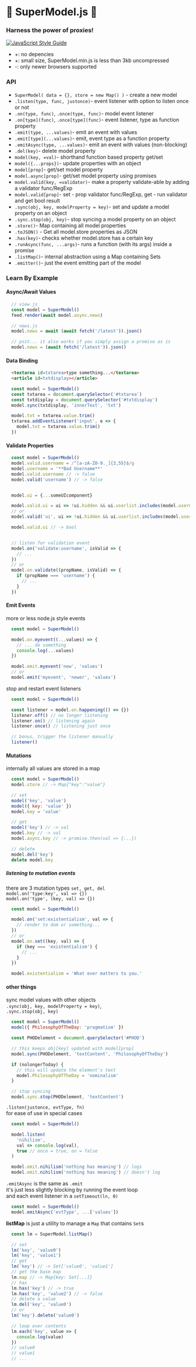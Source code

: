 # 👯 SuperModel.js 👯
### Harness the power of proxies!

[![JavaScript Style Guide](https://cdn.rawgit.com/standard/standard/master/badge.svg)](https://github.com/standard/standard)

* +: no depencies
* +: small size, SuperModel.min.js is less than 3kb uncompressed
* -: only newer browsers supported

### API
* ``SuperModel( data = {}, store = new Map() )`` - create a new model
* ``.listen(type, func, justonce)``- event listener with option to listen once or not
* ``.on(type, func)``, ``.once(type, func)``- model event listener
* ``.on[type](func)``, ``.once[type](func)``- event listener, type as function property
* ``.emit(type, ...values)``- emit an event with values
* ``.emit[type](...values)``- emit, event type as a function property
* ``.emitAsync(type, ...values)``- emit an event with values (non-blocking)
* ``.del(key)``- delete model property
* ``model(key, =val)``- shorthand function based property get/set
* ``model({...props})``- update properties with an object
* ``model[prop]``- get/set model property
* ``model.async[prop]``- get/set model property using promises
* ``model.valid(key, =validator)``- make a property validate-able by adding a validator func/RegExp
* ``model.valid[prop]``- set - prop validator func/RegExp, get - run validator and get bool result
* ``.sync(obj, key, modelProperty = key)``- set and update a model property on an object
* ``.sync.stop(obj, key)``- stop syncing a model property on an object
* ``.store()``- Map containing all model properties
* ``.toJSON()`` - Get all model.store properties as JSON
* ``.has(key)``- checks whether model.store has a certain key
* ``.runAsync(func, ...args)``- runs a function (with its args) inside a promise
* ``.listMap()``- internal abstraction using a Map containing Sets
* ``.emitter()``- just the event emitting part of the model

### Learn By Example

#### Async/Await Values

```js
  // view.js
  const model = SuperModel()
  feed.render(await model.async.news)

  // news.js
  model.news = await (await fetch('/latest')).json()

  // psst... it also works if you simply assign a promise as is
  model.news = (await fetch('/latest')).json()
```


#### Data Binding

```html
  <textarea id=txtarea>type something...</textarea>
  <article id=txtdisplay></article>
```

```js
  const model = SuperModel()
  const txtarea = document.querySelector('#txtarea')
  const txtdisplay = document.querySelector('#txtdisplay')
  model.sync(txtdisplay, 'innerText', 'txt')

  model.txt = txtarea.value.trim()
  txtarea.addEventListener('input', e => {
    model.txt = txtarea.value.trim()
  })
```

#### Validate Properties

```js
  const model = SuperModel()
  model.valid.username = /^[a-zA-Z0-9._]{3,55}$/g
  model.username = '**Bad Username**'
  model.valid.username // -> false
  model.valid('username') // -> false


  model.ui = {...someUIcomponent}

  model.valid.ui = ui => !ui.hidden && ui.userlist.includes(model.username)
  // or
  model.valid('ui', ui => !ui.hidden && ui.userlist.includes(model.username))

  model.valid.ui // -> bool


  // listen for validation event
  model.on('validate:username', isValid => {
    // ...
  })
  // or
  model.on.validate((propName, isValid) => {
    if (propName === 'username') {
      // ...
    }
  })
```


#### Emit Events

more or less node.js style events
```js
  const model = SuperModel()

  model.on.myevent((...values) => {
    // ... do something
    console.log(...values)
  })

  model.emit.myevent('new', 'values')
  // or
  model.emit('myevent', 'newer', 'values')
```

stop and restart event listeners

```js
  const model = SuperModel()

  const listener = model.on.happening(() => {})
  listener.off() // no longer listening
  listener.on() // listening again
  listener.once() // listening just once

  // bonus, trigger the listener manually
  listener()
```

#### Mutations
internally all values are stored in a map
```js
  const model = SuperModel()
  model.store // -> Map{"key":"value"}

  // set
  model('key', 'value')
  model({ key: 'value' })
  model.key = 'value'

  // get
  model('key') // -> val
  model.key // -> val
  model.async.key // -> promise.then(val => {...})

  // delete
  model.del('key')
  delete model.key
```

##### listening to mutation events
there are 3 mutation types ``set, get, del``    
``model.on('type:key', val => {})``    
``model.on('type', (key, val) => {})``

```js
  const model = SuperModel()

  model.on('set:existentialism', val => {
    // render to dom or something...
  })
  // or
  model.on.set((key, val) => {
    if (key === 'existentialism') {
      // ...
    }
  })

  model.existentialism = 'What ever matters to you.'
```

#### other things
sync model values with other objects   
``.sync(obj, key, modelProperty = key)``,    
``.sync.stop(obj, key)``
```js
  const model = SuperModel()
  model({ PhilosophyOfTheDay: 'pragmatism' })

  const PHODelement = document.querySelector('#PHOD')

  // this keeps obj[key] updated with model[prop]
  model.sync(PHODelement, 'textContent', 'PhilosophyOfTheDay')

  if (nolongerToday) {
    // this will update the element's text
    model.PhilosophyOfTheDay = 'nominalism'
  }

  // stop syncing
  model.sync.stop(PHODelement, 'textContent')
```

``.listen(justonce, evtType, fn)``   
for ease of use in special cases
```js
  const model = SuperModel()

  model.listen(
    'nihilism',
    val => console.log(val),
    true // once = true, on = false
  )

  model.emit.nihilism('nothing has meaning') // logs
  model.emit.nihilism('nothing has meaning') // doesn't log
```

``.emitAsync`` is the same as ``.emit``   
it's just less slightly blocking by running the event loop    
and each event listener in a ``setTimeout(ln, 0)``
```js
  const model = SuperModel()
  model.emitAsync('evtType', ...['values'])
```


**listMap** is just a utility to manage a ``Map`` that contains ``Set``s
```javascript
  const lm = SuperModel.listMap()

  // set
  lm('key', 'value0')
  lm('key', 'value1')
  // get
  lm('key') // -> Set['value0', 'value1']
  // get the base map
  lm.map // -> Map{key: Set[...]}
  // has
  lm.has('key') // -> true
  lm.has('key', 'value2') // -> false
  // delete a value
  lm.del('key', 'value0')
  // or
  lm('key').delete('value0')

  // loop over contents
  lm.each('key', value => {
    console.log(value)
  })
  // value0
  // value1
  // ...
```
